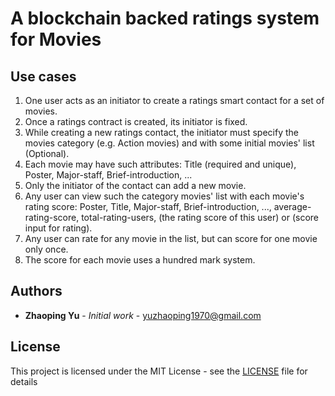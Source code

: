 # A blockchain backed ratings system for Movies

## Use cases
1. One user acts as an initiator to create a ratings smart contact for a set of movies.
2. Once a ratings contract is created, its initiator is fixed.
3. While creating a new ratings contact, the initiator must specify the movies category (e.g. Action movies) and with some initial movies' list (Optional).
4. Each movie may have such attributes: Title (required and unique), Poster, Major-staff, Brief-introduction, ...
5. Only the initiator of the contact can add a new movie.
6. Any user can view such the category movies' list with each movie's rating score:
   Poster, Title, Major-staff, Brief-introduction, ..., average-rating-score, total-rating-users, (the rating score of this user) or (score input for rating).
7. Any user can rate for any movie in the list, but can score for one movie only once.
8. The score for each movie uses a hundred mark system.

## Authors

* **Zhaoping Yu** - *Initial work* - yuzhaoping1970@gmail.com

## License

This project is licensed under the MIT License - see the [LICENSE](LICENSE) file for details

